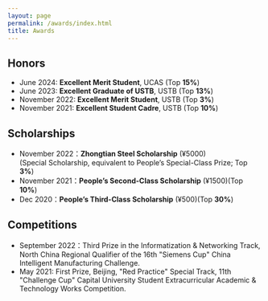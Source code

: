 ```yaml
---
layout: page
permalink: /awards/index.html
title: Awards
---
```


## Honors
- June 2024: **Excellent Merit Student**, UCAS (Top **15%**)
- June 2023: **Excellent Graduate of USTB**, USTB (Top **13%**)
- November 2022: **Excellent Merit Student**, USTB (Top **3%**)
- November 2021: **Excellent Student Cadre**, USTB (Top **10%**)

## Scholarships

- November 2022：**Zhongtian Steel Scholarship** (¥5000)<br>(Special Scholarship, equivalent to People’s Special-Class Prize; Top **3%**)<br>
- November 2021：**People’s Second-Class Scholarship** (¥1500)(Top **10%**)
- Dec 2020：**People’s Third-Class Scholarship** (¥500)(Top **30%**)

## Competitions

- September 2022：Third Prize in the Informatization & Networking Track, North China Regional Qualifier of the 16th "Siemens Cup" China Intelligent Manufacturing Challenge.
- May 2021: First Prize, Beijing, "Red Practice" Special Track, 11th "Challenge Cup" Capital University Student Extracurricular Academic & Technology Works Competition.


<br>
